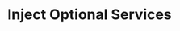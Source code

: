 ---
title: Inject Optional Services
category: Dotnet
tags:
 - .NET
 - Dotnet
 - Dependency Injection
---